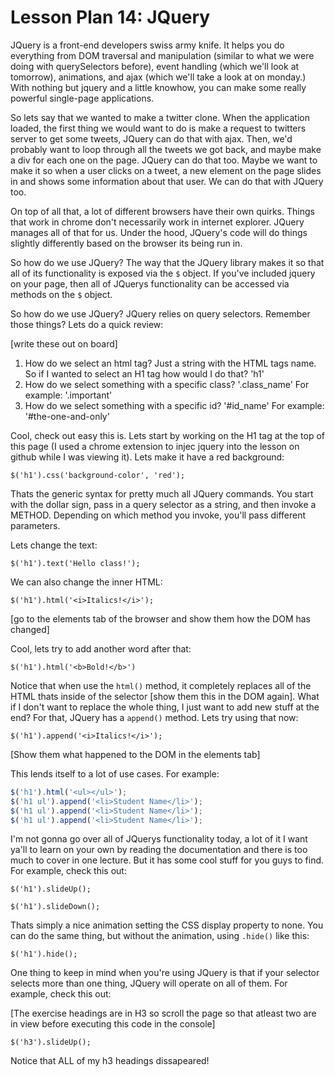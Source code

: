 # Lesson Plan 14: JQuery

JQuery is a front-end developers swiss army knife. It helps you do everything from DOM traversal and manipulation (similar to what we were doing with querySelectors before), event handling (which we'll look at tomorrow), animations, and ajax (which we'll take a look at on monday.) With nothing but jquery and a little knowhow, you can make some really powerful single-page applications.

So lets say that we wanted to make a twitter clone. When the application loaded, the first thing we would want to do is make a request to twitters server to get some tweets, JQuery can do that with ajax. Then, we'd probably want to loop through all the tweets we got back, and maybe make a div for each one on the page. JQuery can do that too. Maybe we want to make it so when a user clicks on a tweet, a new element on the page slides in and shows some information about that user. We can do that with JQuery too.

On top of all that, a lot of different browsers have their own quirks. Things that work in chrome don't necessarily work in internet explorer. JQuery manages all of that for us. Under the hood, JQuery's code will do things slightly differently based on the browser its being run in.

So how do we use JQuery? The way that the JQuery library makes it so that all of its functionality is exposed via the `$` object. If you've included jquery on your page, then all of JQuerys functionality can be accessed via methods on the `$` object.

So how do we use JQuery? JQuery relies on query selectors. Remember those things? Lets do a quick review:

[write these out on board]

1. How do we select an html tag? Just a string with the HTML tags name. So if I wanted to select an H1 tag how would I do that? 'h1'
2. How do we select something with a specific class? '.class_name' For example: '.important'
3. How do we select something with a specific id? '#id_name' For example: '#the-one-and-only'

Cool, check out easy this is. Lets start by working on the H1 tag at the top of this page (I used a chrome extension to injec jquery into the lesson on github while I was viewing it). Lets make it have a red background:

`$('h1').css('background-color', 'red');`

Thats the generic syntax for pretty much all JQuery commands. You start with the dollar sign, pass in a query selector as a string, and then invoke a METHOD. Depending on which method you invoke, you'll pass different parameters. 

Lets change the text:

`$('h1').text('Hello class!');`

We can also change the inner HTML:

`$('h1').html('<i>Italics!</i>');`

[go to the elements tab of the browser and show them how the DOM has changed]

Cool, lets try to add another word after that:

`$('h1').html('<b>Bold!</b>')`

Notice that when use the `html()` method, it completely replaces all of the HTML thats inside of the selector [show them this in the DOM again]. What if I don't want to replace the whole thing, I just want to add new stuff at the end? For that, JQuery has a `append()` method. Lets try using that now:

`$('h1').append('<i>Italics!</i>');`

[Show them what happened to the DOM in the elements tab]

This lends itself to a lot of use cases. For example:

```javascript
$('h1').html('<ul></ul>');
$('h1 ul').append('<li>Student Name</li>');
$('h1 ul').append('<li>Student Name</li>');
$('h1 ul').append('<li>Student Name</li>');
```

I'm not gonna go over all of JQuerys functionality today, a lot of it I want ya'll to learn on your own by reading the documentation and there is too much to cover in one lecture. But it has some cool stuff for you guys to find. For example, check this out:

`$('h1').slideUp();`

`$('h1').slideDown();`

Thats simply a nice animation setting the CSS display property to none. You can do the same thing, but without the animation, using `.hide()` like this:

`$('h1').hide();`

One thing to keep in mind when you're using JQuery is that if your selector selects more than one thing, JQuery will operate on all of them. For example, check this out:

[The exercise headings are in H3 so scroll the page so that atleast two are in view before executing this code in the console]

`$('h3').slideUp();`

Notice that ALL of my h3 headings dissapeared!